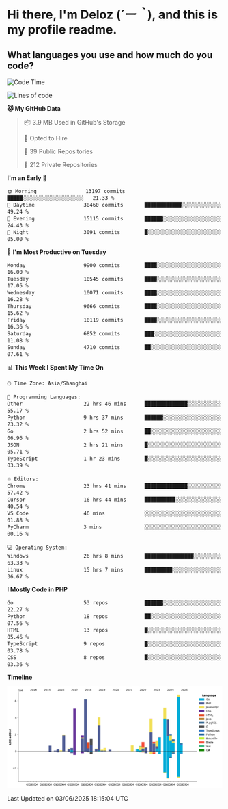 # **Hi there, I'm Deloz (*´ー｀*), and this is my profile readme.**

## **What languages you use and how much do you code?**

<!--START_SECTION:waka-->
![Code Time](http://img.shields.io/badge/Code%20Time-6%2C532%20hrs%2027%20mins-blue)

![Lines of code](https://img.shields.io/badge/From%20Hello%20World%20I%27ve%20Written-55.6%20million%20lines%20of%20code-blue)

**🐱 My GitHub Data** 

> 📦 3.9 MB Used in GitHub's Storage 
 > 
> 💼 Opted to Hire
 > 
> 📜 39 Public Repositories 
 > 
> 🔑 212 Private Repositories 
 > 
**I'm an Early 🐤** 

```text
🌞 Morning                13197 commits       █████░░░░░░░░░░░░░░░░░░░░   21.33 % 
🌆 Daytime                30460 commits       ████████████░░░░░░░░░░░░░   49.24 % 
🌃 Evening                15115 commits       ██████░░░░░░░░░░░░░░░░░░░   24.43 % 
🌙 Night                  3091 commits        █░░░░░░░░░░░░░░░░░░░░░░░░   05.00 % 
```
📅 **I'm Most Productive on Tuesday** 

```text
Monday                   9900 commits        ████░░░░░░░░░░░░░░░░░░░░░   16.00 % 
Tuesday                  10545 commits       ████░░░░░░░░░░░░░░░░░░░░░   17.05 % 
Wednesday                10071 commits       ████░░░░░░░░░░░░░░░░░░░░░   16.28 % 
Thursday                 9666 commits        ████░░░░░░░░░░░░░░░░░░░░░   15.62 % 
Friday                   10119 commits       ████░░░░░░░░░░░░░░░░░░░░░   16.36 % 
Saturday                 6852 commits        ███░░░░░░░░░░░░░░░░░░░░░░   11.08 % 
Sunday                   4710 commits        ██░░░░░░░░░░░░░░░░░░░░░░░   07.61 % 
```


📊 **This Week I Spent My Time On** 

```text
🕑︎ Time Zone: Asia/Shanghai

💬 Programming Languages: 
Other                    22 hrs 46 mins      ██████████████░░░░░░░░░░░   55.17 % 
Python                   9 hrs 37 mins       ██████░░░░░░░░░░░░░░░░░░░   23.32 % 
Go                       2 hrs 52 mins       ██░░░░░░░░░░░░░░░░░░░░░░░   06.96 % 
JSON                     2 hrs 21 mins       █░░░░░░░░░░░░░░░░░░░░░░░░   05.71 % 
TypeScript               1 hr 23 mins        █░░░░░░░░░░░░░░░░░░░░░░░░   03.39 % 

🔥 Editors: 
Chrome                   23 hrs 41 mins      ██████████████░░░░░░░░░░░   57.42 % 
Cursor                   16 hrs 44 mins      ██████████░░░░░░░░░░░░░░░   40.54 % 
VS Code                  46 mins             ░░░░░░░░░░░░░░░░░░░░░░░░░   01.88 % 
PyCharm                  3 mins              ░░░░░░░░░░░░░░░░░░░░░░░░░   00.16 % 

💻 Operating System: 
Windows                  26 hrs 8 mins       ████████████████░░░░░░░░░   63.33 % 
Linux                    15 hrs 7 mins       █████████░░░░░░░░░░░░░░░░   36.67 % 
```

**I Mostly Code in PHP** 

```text
Go                       53 repos            ██████░░░░░░░░░░░░░░░░░░░   22.27 % 
Python                   18 repos            ██░░░░░░░░░░░░░░░░░░░░░░░   07.56 % 
HTML                     13 repos            █░░░░░░░░░░░░░░░░░░░░░░░░   05.46 % 
TypeScript               9 repos             █░░░░░░░░░░░░░░░░░░░░░░░░   03.78 % 
CSS                      8 repos             █░░░░░░░░░░░░░░░░░░░░░░░░   03.36 % 
```



**Timeline**

![Lines of Code chart](https://raw.githubusercontent.com/deloz/deloz/main/assets/bar_graph.png)


 Last Updated on 03/06/2025 18:15:04 UTC
<!--END_SECTION:waka-->
